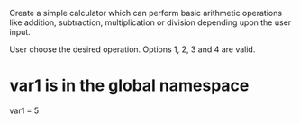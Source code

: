 Create a simple calculator which can perform basic arithmetic operations like addition, subtraction, multiplication or division depending upon the user input.

User choose the desired operation. Options 1, 2, 3 and 4 are valid.



# var1 is in the global namespace
var1 = 5

 
        
